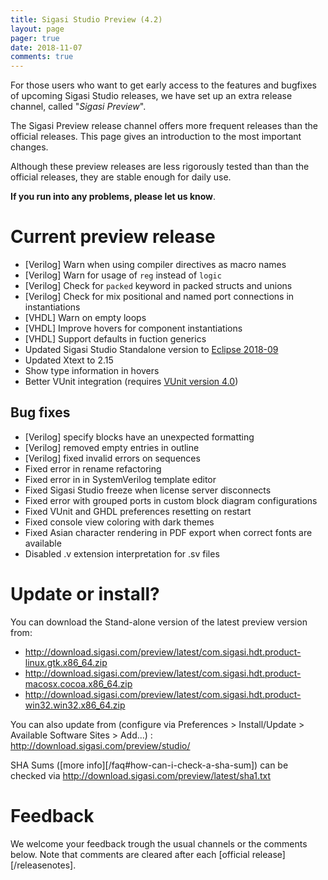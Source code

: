 ```yaml
---
title: Sigasi Studio Preview (4.2)
layout: page
pager: true
date: 2018-11-07
comments: true
---
```


For those users who want to get early access to the features and bugfixes of upcoming Sigasi Studio releases, we have set up an extra release channel, called "*Sigasi Preview*".

The Sigasi Preview release channel offers more frequent releases than the official releases. This page gives an introduction to the most important changes.

Although these preview releases are less rigorously tested than than the official releases, they are stable enough for daily use.

**If you run into any problems, please let us know**.

# Current preview release

* \[Verilog] Warn when using compiler directives as macro names
* \[Verilog] Warn for usage of `reg` instead of `logic`
* \[Verilog] Check for `packed` keyword in packed structs and unions
* \[Verilog] Check for mix positional and named port connections in instantiations
* \[VHDL] Warn on empty loops
* \[VHDL] Improve hovers for component instantiations
* \[VHDL] Support defaults in fuction generics
* Updated Sigasi Studio Standalone version to [Eclipse 2018-09](https://www.eclipse.org/eclipse/news/4.9/)
* Updated Xtext to 2.15
* Show type information in hovers
* Better VUnit integration (requires [VUnit version 4.0](https://vunit.github.io/cli.html#json-export))

## Bug fixes

* \[Verilog] specify blocks have an unexpected formatting
* \[Verilog] removed empty entries in outline
* \[Verilog] fixed invalid errors on sequences
* Fixed error in rename refactoring
* Fixed error in in SystemVerilog template editor
* Fixed Sigasi Studio freeze when license server disconnects
* Fixed error with grouped ports in custom block diagram configurations
* Fixed VUnit and GHDL preferences resetting on restart
* Fixed console view coloring with dark themes
* Fixed Asian character rendering in PDF export when correct fonts are available
* Disabled .v extension interpretation for .sv files

# Update or install?

You can download the Stand-alone version of the latest preview version from:

* <http://download.sigasi.com/preview/latest/com.sigasi.hdt.product-linux.gtk.x86_64.zip>
* <http://download.sigasi.com/preview/latest/com.sigasi.hdt.product-macosx.cocoa.x86_64.zip>
* <http://download.sigasi.com/preview/latest/com.sigasi.hdt.product-win32.win32.x86_64.zip>

You can also update from (configure via Preferences > Install/Update > Available Software Sites > Add...) :
  http://download.sigasi.com/preview/studio/

SHA Sums ([more info][/faq#how-can-i-check-a-sha-sum]) can be checked via <http://download.sigasi.com/preview/latest/sha1.txt>

# Feedback

We welcome your feedback trough the usual channels or the comments below. Note that comments are cleared after each [official release][/releasenotes].

